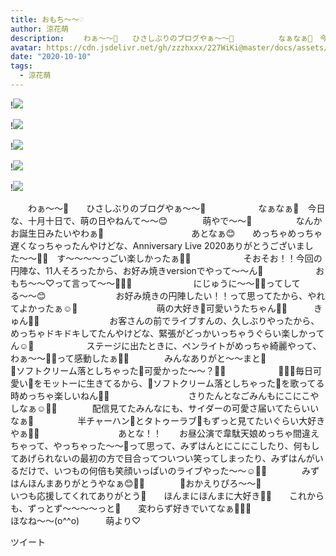 ```yaml
---
title: おもち〜〜♡
author: 涼花萌
description: 　　わぁ〜〜🤗　　ひさしぶりのブログやぁ〜〜🤗　　　　　　なぁなぁ💓　今日な、十月十日で、萌の日やねんて〜〜😊　　　　萌やで〜〜💓　　　　　なんかお誕生日みたいやわぁ🥞　　　　　　　　　　あとなぁ😊　　め...
avatar: https://cdn.jsdelivr.net/gh/zzzhxxx/227WiKi@master/docs/assets/photo/avatar/moe.jpg
date: "2020-10-10"
tags:
  - 涼花萌
---
```


!![](https://cdn.jsdelivr.net/gh/zzzhxxx/227WiKi-image@master/blog-image/moe-2020-10-10_1.jpg)

!![](https://cdn.jsdelivr.net/gh/zzzhxxx/227WiKi-image@master/blog-image/moe-2020-10-10_2.jpg)

!![](https://cdn.jsdelivr.net/gh/zzzhxxx/227WiKi-image@master/blog-image/moe-2020-10-10_3.jpg)

!![](https://cdn.jsdelivr.net/gh/zzzhxxx/227WiKi-image@master/blog-image/moe-2020-10-10_4.jpg)

!![](https://cdn.jsdelivr.net/gh/zzzhxxx/227WiKi-image@master/blog-image/moe-2020-10-10_5.jpg)


　　わぁ〜〜🤗　　ひさしぶりのブログやぁ〜〜🤗　　　　　　なぁなぁ💓　今日な、十月十日で、萌の日やねんて〜〜😊　　　　萌やで〜〜💓　　　　　なんかお誕生日みたいやわぁ🥞　　　　　　　　　　あとなぁ😊　　めっちゃめっちゃ遅くなっちゃったんやけどな、Anniversary Live 2020ありがとうございました〜〜🎂💓　す〜〜〜〜っごい楽しかったぁ🥰🥰　　　　　　そおそお！！今回の円陣な、11人そろったから、お好み焼きversionでやって〜〜ん🐙　　　　　　おもち〜〜♡って言って〜〜🧚🏻‍♀️　　　　　　　にじゅうに〜〜🖐🏻ってしてる〜〜😊　　　　　　　　お好み焼きの円陣したい！！って思ってたから、やれてよかったぁ☺️💓　　　　　　　　　萌の大好き💓可愛いうたちゃん💓💓　　　きゅん🥰💓　　　　　　　　お客さんの前でライブすんの、久しぶりやったから、めっちゃドキドキしてたんやけどな、緊張がどっかいっちゃうぐらい楽しかってん☺️💓　　　　　　ステージに出たときに、ペンライトがめっちゃ綺麗やって、わぁ〜〜🥰🥰って感動したぁ🥺💓　　　　みんなありがと〜〜まと🍅　　　　　　　　　🍦ソフトクリーム落としちゃった🍦可愛かった〜〜？🥰💓　　　　　　🧚🏻‍♀️毎日可愛い💓をモットーに生きてるから、🍦ソフトクリーム落としちゃった🍦を歌ってる時めっちゃ楽しいねん🥰🥰　　　　　　　　　さりたんとなごみんもにこにこやしなぁ☺️💓💓　　　　配信見てたみんなにも、サイダーの可愛さ届いてたらいいなぁ🥰　　　　　半チャーハン🍤とタトゥーラブ💜もずっと見てたいぐらい大好きやぁ🥰💓　　　　　　　　　あとな！！　　お昼公演で韋駄天娘めっちゃ間違えちゃって、やっちゃった〜〜🤣って思って、みずはんとにこにこしたり、何もしてあげられないの最初の方で目合ってついつい笑ってしまったり、みずはんがいるだけで、いつもの何倍も笑顔いっぱいのライブやった〜〜☺️💓💓　　　　みずはんほんまありがとうやなぁ😊💓💓　　　　🍎おかえりぴろ〜〜🍏　　　　　　　　　いつも応援してくれてありがとう🥰　　ほんまにほんまに大好き💓💓　　これからも、ずっとず〜〜〜〜っと💓　　変わらず好きでいてなぁ🥰💓💓　　　　　　　　ほなね〜〜(o^^o)　　　萌より♡　　


ツイート



